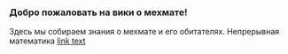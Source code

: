 ### Добро пожаловать на вики о мехмате!

Здесь мы собираем знания о мехмате и его обитателях.
Непрерывная математика [link text](/Data/continious-math.md)